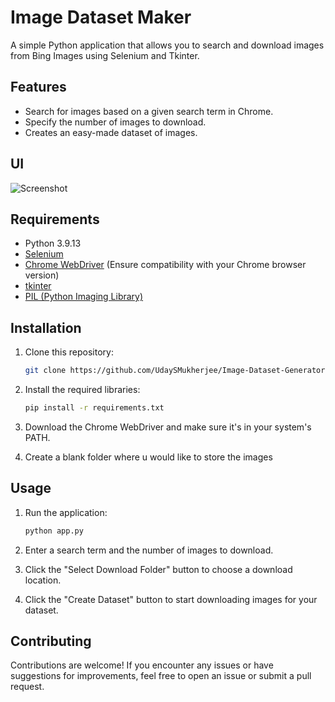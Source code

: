 
# Image Dataset Maker

A simple Python application that allows you to search and download images from Bing Images using Selenium and Tkinter.

## Features

- Search for images based on a given search term in Chrome.
- Specify the number of images to download.
- Creates an easy-made dataset of images.

## UI

![Screenshot](screenshots/screenshot.png)

## Requirements

- Python 3.9.13
- [Selenium](https://pypi.org/project/selenium/)
- [Chrome WebDriver](https://chromedriver.chromium.org/downloads) (Ensure compatibility with your Chrome browser version)
- [tkinter](https://docs.python.org/3/library/tkinter.html)
- [PIL (Python Imaging Library)](https://pillow.readthedocs.io/en/stable/)

## Installation

1. Clone this repository:

   ```sh
   git clone https://github.com/UdaySMukherjee/Image-Dataset-Generator.git
   ```
2. Install the required libraries:

   ```sh
   pip install -r requirements.txt
   ```
3. Download the Chrome WebDriver and make sure it's in your system's PATH.

4. Create a blank folder where u would like to store the images

## Usage
1. Run the application:
   ```sh
   python app.py
   ```
2. Enter a search term and the number of images to download.

3. Click the "Select Download Folder" button to choose a download location.

4. Click the "Create Dataset" button to start downloading images for your dataset.

## Contributing
Contributions are welcome! If you encounter any issues or have suggestions for improvements, feel free to open an issue or submit a pull request.
